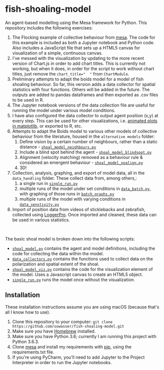 # fish-shoaling-model
An agent-based modelling using the Mesa framework for Python. This repository includes the following exercises:


1. The Flocking example of collective behaviour from [mesa][mesa]. The code for this example is included as both a Jupyter notebook and Python code. Also includes a JavaScript file that sets up a HTML5 canvas for visualization of a simple, continuous canvas.
2. I've messed with the visualization by updating to the more recent version of Chart.js in order to add chart titles. This is currently not working, but when it does, in order for the script to work without chart titles, just remove the `chart_title="  "` from `ChartModule`.
3.  Preliminary attempts to adapt the boids model for a model of fish shoaling behaviour. So far, this version adds a data collector for spatial statistics with four functions. Others will be added in the future. The outputs are added to pandas dataframes and then exported as .csv files to be used in R. 
4. The Jupyter notebook versions of the data collection file are useful for running the model under various model conditions. 
5. I have also configured the data collector to output agent position (x,y) at every step. This can be used for other visualizations, i.e. [animated plots in matplotlib][matplotlib], or exported to R, etc.
6. Attempts to adapt the Boids model to various other models of collective behaviour from the literature, housed in the `alternative models` folder:
	1. Define vision by a certain number of neighbours, rather than a static distance - [`shoal_model_neighbours.py`][shoalneigh]
	2. Include a blind spot behind the agent - [`shoal_model_blindspot.py`][shoalblind]
	3. Alignment (velocity matching) removed as a behaviour rule & considered an emergent behaviour - [`shoal_model_noalign.py`][shoalnoalign]
	4. 3D!
7. Collection, analysis, graphing, and export of model data, all in the `data_handling` folder. These collect data from, among others,:
	1. a single run in [`single_run.py`][single]
	2. multiple runs of the model under set conditions in [`data_batch.py`][databatch], with graphing of those runs in [`batch_graphs.py`][batchgraphs]
	3. multiple runs of the model with varying conditions in [`data_senstivity.py`][sensitivity]
8. Import of position data from videos of sticklebacks and zebrafish, collected using [LoggerPro][lp]. Once imported and cleaned, these data can be used in various statistics.

<br>

The basic shoal model is broken down into the following scripts:

* [`shoal_model.py`][shoal] contains the agent and model definitions, including the code for collecting the data within the model.
* [`data_collectors.py`][datacollect] contains the functions used to collect data on the polarization and spatial extent of the shoal.
* [`shoal_model_viz.py`][shoalviz] contains the code for the visualization element of the model. Uses a Javascript canvas to create an HTML5 object.
* [`single_run.py`][single] runs the model once without the visualization.



## Installation
These installation instructions assume you are using macOS (because that's all I know how to use).

1. Clone this repository to your computer: `git clone https://github.com/sowasser/fish-shoaling-model.git`
2. Make sure you have [Homebrew][Homebrew] installed.
3. Make sure you have Python 3.6; currently I am running this project with Python 3.6.3.
4. Clone [mesa][mesa] and install my requirements with [pip][pip], using the requirements.txt file.
6. If you're using PyCharm, you'll need to add Jupyter to the Project Interpreter in order to run the Jupyter notebooks.


[mesa]: https://github.com/projectmesa/mesa
[mesa Issues]: https://github.com/projectmesa/mesa/issues/358
[#378]: https://github.com/projectmesa/mesa/pull/378
[here]: https://github.com/projectmesa/mesa/blob/600c62b35dbac6de9300da471377b0e200b60da8/mesa/space.py
[matplotlib]: https://matplotlib.org/gallery/animation/simple_3danim.html
[shoalneigh]: https://github.com/sowasser/fish-shoaling-model/blob/master/alternative_models/shoal_model_neighbours.py
[shoalblind]: https://github.com/sowasser/fish-shoaling-model/blob/master/alternative_models/shoal_model_blindspot.py
[shoalnoalign]: https://github.com/sowasser/fish-shoaling-model/blob/master/alternative_models/shoal_model_noalign.py
[single]: https://github.com/sowasser/fish-shoaling-model/blob/master/data_handling/single_run.py
[databatch]: https://github.com/sowasser/fish-shoaling-model/blob/master/data_handling/data_batch.py
[batchgraphs]: https://github.com/sowasser/fish-shoaling-model/blob/master/data_handling/batch_graphs.py
[sensitivity]: https://github.com/sowasser/fish-shoaling-model/blob/master/data_handling/data_sensitivity.py
[lp]: https://www.vernier.com/products/software/lp/
[shoal]: https://github.com/sowasser/fish-shoaling-model/blob/master/shoal_model.py
[datacollect]: https://github.com/sowasser/fish-shoaling-model/blob/master/data_collectors.py
[shoalviz]: https://github.com/sowasser/fish-shoaling-model/blob/master/shoal_model_viz.py
[Homebrew]: https://brew.sh/
[my_mesa]: https://github.com/sowasser/mesa
[pip]: https://pip.pypa.io/en/stable/
